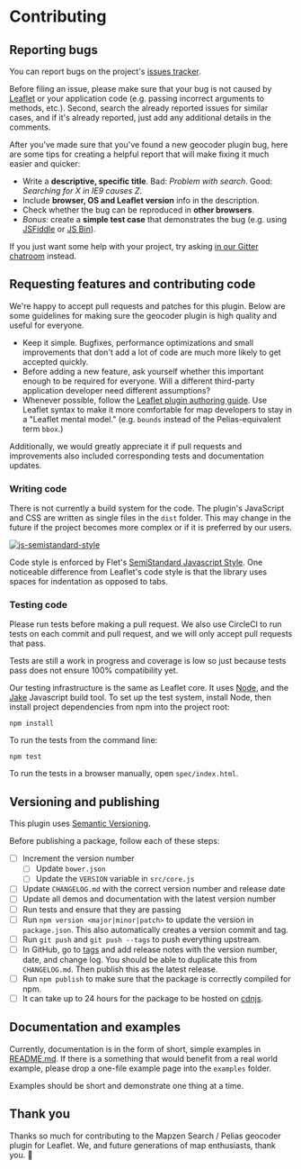 Contributing
============

## Reporting bugs

You can report bugs on the project's [issues tracker](https://github.com/mapzen/leaflet-geocoder/issues).

Before filing an issue, please make sure that your bug is not caused by [Leaflet](http://leafletjs.com/) or your application code (e.g. passing incorrect arguments to methods, etc.). Second, search the already reported issues for similar cases, and if it's already reported, just add any additional details in the comments.

After you've made sure that you've found a new geocoder plugin bug, here are some tips for creating a helpful report that will make fixing it much easier and quicker:

 * Write a **descriptive, specific title**. Bad: *Problem with search*. Good: *Searching for X in IE9 causes Z*.
 * Include **browser, OS and Leaflet version** info in the description.
 * Check whether the bug can be reproduced in **other browsers**.
 * *Bonus:* create a **simple test case** that demonstrates the bug (e.g. using [JSFiddle](http://jsfiddle.net/) or [JS Bin](http://jsbin.com/)).

If you just want some help with your project, try asking [in our Gitter chatroom](https://gitter.im/pelias/pelias) instead.

## Requesting features and contributing code

We're happy to accept pull requests and patches for this plugin. Below are some guidelines for making sure the geocoder plugin is high quality and useful for everyone.

 * Keep it simple. Bugfixes, performance optimizations and small improvements that don't add a lot of code are much more likely to get accepted quickly.
 * Before adding a new feature, ask yourself whether this important enough to be required for everyone. Will a different third-party application developer need different assumptions?
 * Whenever possible, follow the [Leaflet plugin authoring guide](
http://leafletjs.com/2013/06/28/leaflet-plugin-authoring-guide.html). Use Leaflet syntax to make it more comfortable for map developers to stay in a "Leaflet mental model." (e.g. `bounds` instead of the Pelias-equivalent term `bbox`.)

Additionally, we would greatly appreciate it if pull requests and improvements also included corresponding tests and documentation updates.

### Writing code

There is not currently a build system for the code. The plugin's JavaScript and CSS are written as single files in the `dist` folder. This may change in the future if the project becomes more complex or if it is preferred by our users.

[![js-semistandard-style](https://cdn.rawgit.com/flet/semistandard/master/badge.svg)](https://github.com/Flet/semistandard)

Code style is enforced by Flet's [SemiStandard Javascript Style](https://github.com/Flet/semistandard). One noticeable difference from Leaflet's code style is that the library uses spaces for indentation as opposed to tabs.

### Testing code

Please run tests before making a pull request. We also use CircleCI to run tests on each commit and pull request, and we will only accept pull requests that pass.

Tests are still a work in progress and coverage is low so just because tests pass does not ensure 100% compatibility yet.

Our testing infrastructure is the same as Leaflet core. It uses [Node](http://nodejs.org/), and the [Jake](http://jakejs.com/) Javascript build tool.
To set up the test system, install Node, then install project dependencies from npm into the project root:

```
npm install
```

To run the tests from the command line:

```
npm test
```

To run the tests in a browser manually, open `spec/index.html`.

## Versioning and publishing

This plugin uses [Semantic Versioning](http://semver.org/).

Before publishing a package, follow each of these steps:

- [ ] Increment the version number
    - [ ] Update `bower.json`
    - [ ] Update the `VERSION` variable in `src/core.js`
- [ ] Update `CHANGELOG.md` with the correct version number and release date
- [ ] Update all demos and documentation with the latest version number
- [ ] Run tests and ensure that they are passing
- [ ] Run `npm version <major|minor|patch>` to update the version in `package.json`. This also automatically creates a version commit and tag.
- [ ] Run `git push` and `git push --tags` to push everything upstream.
- [ ] In GitHub, go to [tags](https://github.com/mapzen/leaflet-geocoder/tags) and add release notes with the version number, date, and change log. You should be able to duplicate this from `CHANGELOG.md`. Then publish this as the latest release.
- [ ] Run `npm publish` to make sure that the package is correctly compiled for npm.
- [ ] It can take up to 24 hours for the package to be hosted on [cdnjs](https://cdnjs.com/libraries/leaflet-geocoder-mapzen).

## Documentation and examples

Currently, documentation is in the form of short, simple examples in [README.md](README.md). If there is a something that would benefit from a real world example, please drop a one-file example page into the `examples` folder.

Examples should be short and demonstrate one thing at a time.

## Thank you

Thanks so much for contributing to the Mapzen Search / Pelias geocoder plugin for Leaflet. We, and future generations of map enthusiasts, thank you. 🖖
